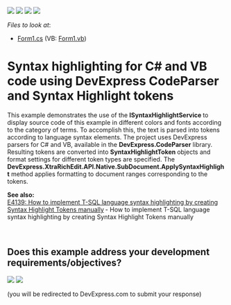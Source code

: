 <!-- default badges list -->
![](https://img.shields.io/endpoint?url=https://codecentral.devexpress.com/api/v1/VersionRange/128611884/10.2.6%2B)
[![](https://img.shields.io/badge/Open_in_DevExpress_Support_Center-FF7200?style=flat-square&logo=DevExpress&logoColor=white)](https://supportcenter.devexpress.com/ticket/details/E2993)
[![](https://img.shields.io/badge/📖_How_to_use_DevExpress_Examples-e9f6fc?style=flat-square)](https://docs.devexpress.com/GeneralInformation/403183)
[![](https://img.shields.io/badge/💬_Leave_Feedback-feecdd?style=flat-square)](#does-this-example-address-your-development-requirementsobjectives)
<!-- default badges end -->
<!-- default file list -->
*Files to look at*:

* [Form1.cs](./CS/SyntaxHighlightSimple/Form1.cs) (VB: [Form1.vb](./VB/SyntaxHighlightSimple/Form1.vb))
<!-- default file list end -->
# Syntax highlighting for C# and VB code using DevExpress CodeParser and Syntax Highlight tokens


<p>This example demonstrates the use of the <strong>ISyntaxHighlightService </strong>to display source code of this example in different colors and fonts according to the category of terms. To accomplish this, the text is parsed into tokens according to language syntax elements. The project uses DevExpress parsers for C# and VB, available in the  <strong>DevExpress.CodeParser</strong> library. Resulting tokens are converted into <strong>SyntaxHighlightToken </strong>objects and format settings for different token types are specified. The <strong>DevExpress.XtraRichEdit.API.Native.SubDocument.ApplySyntaxHighlight</strong> method applies formatting to document ranges corresponding to the tokens.</p><p><strong>See also</strong><strong>:<br />
</strong><a href="https://www.devexpress.com/Support/Center/p/E4139">E4139: How to implement T-SQL language syntax highlighting by creating Syntax Highlight Tokens manually</a><strong> </strong>- How to implement T-SQL language syntax highlighting by creating Syntax Highlight Tokens manually</p>

<br/>


<!-- feedback -->
## Does this example address your development requirements/objectives?

[<img src="https://www.devexpress.com/support/examples/i/yes-button.svg"/>](https://www.devexpress.com/support/examples/survey.xml?utm_source=github&utm_campaign=rich-text-editor-highlight-syntax&~~~was_helpful=yes) [<img src="https://www.devexpress.com/support/examples/i/no-button.svg"/>](https://www.devexpress.com/support/examples/survey.xml?utm_source=github&utm_campaign=rich-text-editor-highlight-syntax&~~~was_helpful=no)

(you will be redirected to DevExpress.com to submit your response)
<!-- feedback end -->
